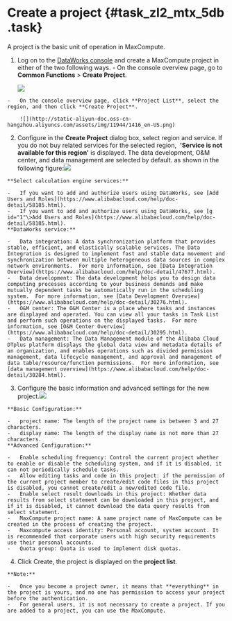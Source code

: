 # Create a project {#task_zl2_mtx_5db .task}

A project is the basic unit of operation in MaxCompute.

1.   Log on to the [DataWorks console](https://workbench.data.aliyun.com/console) and create a MaxCompute project in either of the two following ways. 
    -   On the console overview page, go to **Common Functions** \> **Create Project**.

        ![](http://static-aliyun-doc.oss-cn-hangzhou.aliyuncs.com/assets/img/11944/1414_en-US.png)

    -   On the console overview page, click **Project List**, select the region, and then click **Create Project**.

        ![](http://static-aliyun-doc.oss-cn-hangzhou.aliyuncs.com/assets/img/11944/1416_en-US.png)

2.   Configure in the **Create Project** dialog box, select region and service. If  you do not buy related services for the selected region,  **'Service is not available for this region'** is displayed. The data development, O&M center, and data management are selected by default. as shown in the following figure:![](http://static-aliyun-doc.oss-cn-hangzhou.aliyuncs.com/assets/img/11944/1417_en-US.png)

 

    **Select calculation engine services:**

    -   If you want to add and authorize users using DataWorks, see [Add Users and Roles](https://www.alibabacloud.com/help/doc-detail/58185.html).
    -   If you want to add and authorize users using DataWorks, see [g id="1"\>Add Users and Roles](https://www.alibabacloud.com/help/doc-detail/58185.html).
    **DataWorks service:**

    -   Data integration: A data synchronization platform that provides stable, efficient, and elastically scalable services. The Data Integration is designed to implement fast and stable data movement and synchronization between multiple heterogeneous data sources in complex network environments.  For more information, see [Data Integration Overview](https://www.alibabacloud.com/help/doc-detail/47677.html).
    -   Data development: The data development helps you to design data computing processes according to your business demands and make mutually dependent tasks be automatically run in the scheduling system.  For more information, see [Data Development Overview](https://www.alibabacloud.com/help/doc-detail/30276.html).
    -   O&M center: The O&M Center is a place where tasks and instances are displayed and operated. You can view all your tasks in Task List and perform such operations on the displayed tasks.  For more information, see [O&M Center Overview](https://www.alibabacloud.com/help/doc-detail/30295.html).
    -   Data management: The Data Management module of the Alibaba Cloud DTplus platform displays the global data view and metadata details of an organization, and enables operations such as divided permission management, data lifecycle management, and approval and management of data table/resource/function permissions.  For more information, see [data management overview](https://www.alibabacloud.com/help/doc-detail/30284.html).
3.   Configure the basic information and advanced settings for the new project.![](http://static-aliyun-doc.oss-cn-hangzhou.aliyuncs.com/assets/img/11944/1418_en-US.png)

 

    **Basic Configuration:**

    -   project name: The length of the project name is between 3 and 27 characters.
    -   display name: The length of the display name is not more than 27 characters.
    **Advanced Configuration:**

    -   Enable scheduling frequency: Control the current project whether to enable or disable the scheduling system, and if it is disabled, it can not periodically schedule tasks.
    -   Allow editing tasks and code in this project: if the permission of the current project member to create/edit code files in this project is disabled, you cannot create/edit a new/edited code file.
    -   Enable select result downloads in this project: Whether data results from select statement can be downloaded in this project, and if it is disabled, it cannot download the data query results from select statement.
    -   MaxCompute project name: A same project name of MaxCompute can be created in the process of creating the project.
    -   Maxcompute access identity: Personal account, system account. It is recommended that corporate users with high security requirements use their personal accounts.
    -   Quota group: Quota is used to implement disk quotas.
4.   Click Create, the project is displayed on the **project list**. 

    **Note:** 

    -   Once you become a project owner, it means that **everything** in the project is yours, and no one has permission to access your project before the authentication.
    -   For general users, it is not necessary to create a project. If you are added to a project, you can use the MaxCompute.

